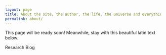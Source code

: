 ```yaml
---
layout: page
title: About the site, the author, the life, the universe and everything more.
permalink: about/
---
```


<div class="message">
  This page will be ready soon! Meanwhile, stay with this beautiful latin text below.
</div>

Research Blog
